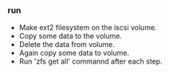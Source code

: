 ### run
- Make ext2 filesystem on the iscsi volume.
- Copy some data to the volume.
- Delete the data from volume.
- Again copy some data to volume.
- Run 'zfs get all' commannd after each step.
